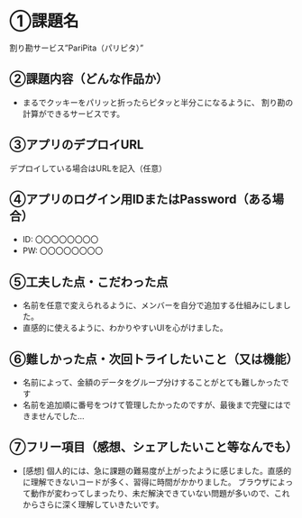 # ①課題名
割り勘サービス”PariPita（パリピタ）”

## ②課題内容（どんな作品か）
- まるでクッキーをパリッと折ったらピタッと半分こになるように、
  割り勘の計算ができるサービスです。

## ③アプリのデプロイURL
デプロイしている場合はURLを記入（任意）

## ④アプリのログイン用IDまたはPassword（ある場合）
- ID: 〇〇〇〇〇〇〇〇
- PW: 〇〇〇〇〇〇〇〇

## ⑤工夫した点・こだわった点
- 名前を任意で変えられるように、メンバーを自分で追加する仕組みにしました。
- 直感的に使えるように、わかりやすいUIを心がけました。

## ⑥難しかった点・次回トライしたいこと（又は機能）
- 名前によって、金額のデータをグループ分けすることがとても難しかったです
- 名前を追加順に番号をつけて管理したかったのですが、最後まで完璧にはできませんでした…

## ⑦フリー項目（感想、シェアしたいこと等なんでも）
- [感想]
  個人的には、急に課題の難易度が上がったように感じました。直感的に理解できないコードが多く、習得に時間がかかりました。
  ブラウザによって動作が変わってしまったり、未だ解決できていない問題が多いので、これからさらに深く理解していきたいです。
